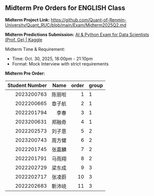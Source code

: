 ## Midterm Pre Orders for ENGLISH Class

**Midterm Project Link:** https://github.com/Quant-of-Renmin-University/Quant_RUC/blob/main/Exam/Midterm2025Q2.md



**Midterm Predictions Submission:** [AI & Python Exam for Data Scientists (Prof. Ge) | Kaggle](https://www.kaggle.com/competitions/ai-python-exam-for-data-scientists-prof-ge)



Midterm Time & Requirement:

- Time: Oct. 30, 2025, 18:00pm - 21:10pm
- Format: Mock Interview with strict requirements

**Midterm Pre Order:**

| Student Number |   Name | order | group |
| -------------: | -----: | ----: | ----- |
|     2023200763 | 陈丽啦 |     1 | 1     |
|     2022200665 | 章子航 |     2 | 1     |
|     2022201794 |   李春 |     3 | 1     |
|     2023200631 | 郑融奇 |     4 | 1     |
|     2022202573 | 刘子意 |     5 | 2     |
|     2023200743 | 周方健 |     6 | 2     |
|     2022201745 | 张嘉麟 |     7 | 2     |
|     2022201791 | 马雨翔 |     8 | 2     |
|     2022202729 | 梁东成 |     9 | 3     |
|     2022202717 | 张凌蔚 |    10 | 3     |
|     2022202683 | 靳沛峣 |    11 | 3     |
